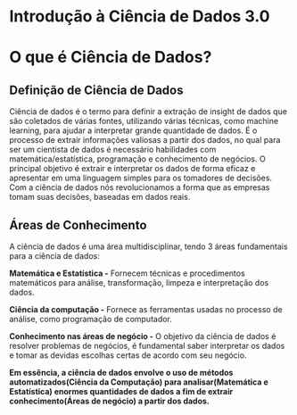 # Introdução à Ciência de Dados 3.0

# O que é Ciência de Dados?

## Definição de Ciência de Dados

Ciência de dados é o termo para definir a extração de insight de dados que são coletados de várias fontes, 
utilizando várias técnicas, como machine learning, para ajudar a interpretar grande quantidade de dados.
É o processo de extrair informações valiosas a partir dos dados, no qual para ser um cientista de dados é necessário 
habilidades com matemática/estatística, programação e conhecimento de negócios. 
O principal objetivo é extrair e interpretar os dados de forma eficaz e apresentar em uma linguagem simples para os tomadores de decisões.
Com a ciência de dados nós revolucionamos a forma que as empresas tomam suas decisões, baseadas em dados reais.

## Áreas de Conhecimento

A ciência de dados é uma área multidisciplinar, tendo 3 áreas fundamentais para a ciência de dados:

**Matemática e Estatística -** Fornecem técnicas e procedimentos matemáticos para análise, transformação, limpeza e interpretação dos dados.

**Ciência da computação -** Fornece as ferramentas usadas no processo de análise, como programação de computador.
 
**Conhecimento nas áreas de negócio -** O objetivo da ciência de dados é resolver problemas de negócios, é fundamental saber interpretar os dados
e tomar as devidas escolhas certas de acordo com seu negócio.

**Em essência, a ciência de dados envolve o uso de métodos automatizados(Ciência da Computação)
para analisar(Matemática e Estatística) enormes quantidades de dados a fim de extrair conhecimento(Áreas de negócio) a partir dos dados.** 


